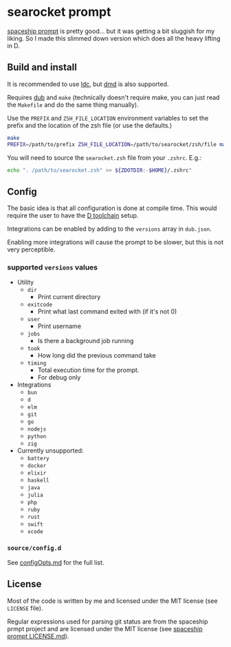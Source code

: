 # searocket prompt

[spaceship prompt](https://github.com/spaceship-prompt/spaceship-prompt) is
pretty good... but it was getting a bit sluggish for my liking. So I made this
slimmed down version which does all the heavy lifting in D.

## Build and install

It is recommended to use
[ldc](https://github.com/ldc-developers/ldc#installation), but
[dmd](https://dlang.org/download.html#dmd) is also supported.

Requires [dub](https://github.com/dlang/dub/releases) and `make` (technically
doesn't require make, you can just read the `Makefile` and do the same thing
manually).

Use the `PREFIX` and `ZSH_FILE_LOCATION` environment variables to set the prefix
and the location of the zsh file (or use the defaults.)

``` sh
make
PREFIX=/path/to/prefix ZSH_FILE_LOCATION=/path/to/searocket/zsh/file make install
```

You will need to source the `searocket.zsh` file from your `.zshrc`. E.g.:

``` sh
echo ". /path/to/searocket.zsh" >> ${ZDOTDIR:-$HOME}/.zshrc"
```

## Config

The basic idea is that all configuration is done at compile time. This would
require the user to have the [D toolchain](https://dlang.org/download.html)
setup.

Integrations can be enabled by adding to the `versions` array in `dub.json`.

Enabling more integrations will cause the prompt to be slower, but this is not
very perceptible.

### supported `versions` values

* Utility
  * `dir`
    * Print current directory
  * `exitcode`
    * Print what last command exited with (if it's not 0)
  * `user`
    * Print username
  * `jobs`
    * Is there a background job running
  * `took`
    * How long did the previous command take
  * `timing`
    * Total execution time for the prompt.
    * For debug only
* Integrations
  * `bun`
  * `d`
  * `elm`
  * `git`
  * `go`
  * `nodejs`
  * `python`
  * `zig`
* Currently unsupported:
  * `battery`
  * `docker`
  * `elixir`
  * `haskell`
  * `java`
  * `julia`
  * `php`
  * `ruby`
  * `rust`
  * `swift`
  * `xcode`

### `source/config.d`

See [configOpts.md](configOpts.md) for the full list.


## License

Most of the code is written by me and licensed under the MIT license (see
`LICENSE` file).

Regular expressions used for parsing git status are from the spaceship prmpt
project and are licensed under the MIT license (see [spaceship prompt
LICENSE.md](https://github.com/spaceship-prompt/spaceship-prompt/blob/master/LICENSE.md)).
